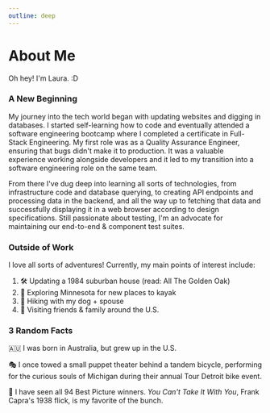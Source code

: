 ```yaml
---
outline: deep
---
```


# About Me

Oh hey! I'm Laura. :D

### A New Beginning
My journey into the tech world began with updating websites and digging in databases. I started self-learning how to code and eventually attended a software engineering bootcamp where I completed a certificate in Full-Stack Engineering. My first role was as a Quality Assurance Engineer, ensuring that bugs didn't make it to production. It was a valuable experience working alongside developers and it led to my transition into a software engineering role on the same team.

From there I've dug deep into learning all sorts of technologies, from infrastructure code and database querying, to creating API endpoints and processing data in the backend, and all the way up to fetching that data and successfully displaying it in a web browser according to design specifications. Still passionate about testing, I'm an advocate for maintaining our end-to-end & component test suites.

### Outside of Work
I love all sorts of adventures! Currently, my main points of interest include:
1. 🛠️ Updating a 1984 suburban house (read: All The Golden Oak)
1. 🛶 Exploring Minnesota for new places to kayak
1. 🥾 Hiking with my dog + spouse
1. 🛬 Visiting friends & family around the U.S.

### 3 Random Facts
🇦🇺 I was born in Australia, but grew up in the U.S.

🎭 I once towed a small puppet theater behind a tandem bicycle, performing for the curious souls of Michigan during their annual Tour Detroit bike event.

🍿 I have seen all 94 Best Picture winners. *You Can't Take It With You*, Frank Capra's 1938 flick, is my favorite of the bunch.

